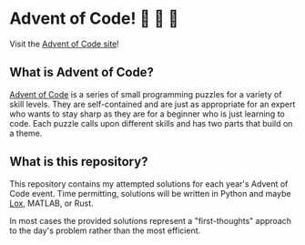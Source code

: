 # Advent of Code! :santa: :santa: :santa:  
Visit the [Advent of Code site][1]!

## What is Advent of Code?
[Advent of Code][1] is a series of small programming puzzles for a variety of skill levels. They are self-contained and are just as appropriate for an expert who wants to stay sharp as they are for a beginner who is just learning to code. Each puzzle calls upon different skills and has two parts that build on a theme.

## What is this repository?
This repository contains my attempted solutions for each year's Advent of Code event. Time permitting, solutions will be written in Python and maybe [Lox](https://github.com/sco1/pylox), MATLAB, or Rust.

In most cases the provided solutions represent a "first-thoughts" approach to the day's problem rather than the most efficient.


[1]: https://adventofcode.com/
